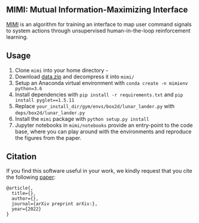 ## MIMI: Mutual Information-Maximizing Interface

[MIMI](https://arxiv.org/abs/) is an algorithm for training an interface to map user command signals to system actions through unsupervised human-in-the-loop reinforcement learning.

## Usage

1.  Clone `mimi` into your home directory `~`
2.  Download [data.zip](https://drive.google.com/file/d/1WEHJFkbBT3t1hu2Ici8o_k-_CxAUuSol/view?usp=sharing) and decompress it into `mimi/`
3.  Setup an Anaconda virtual environment with `conda create -n mimienv python=3.6`
4.  Install dependencies with `pip install -r requirements.txt` and `pip install pyglet==1.5.11`
5.  Replace `your_install_dir/gym/envs/box2d/lunar_lander.py` with `deps/box2d/lunar_lander.py`
6.  Install the `mimi` package with `python setup.py install`
7.  Jupyter notebooks in `mimi/notebooks` provide an entry-point to the code base, where you can
    play around with the environments and reproduce the figures from the paper.

## Citation

If you find this software useful in your work, we kindly request that you cite the following
[paper](https://arxiv.org/abs/):

```
@article{,
  title={},
  author={},
  journal={arXiv preprint arXiv:},
  year={2022}
}
```
